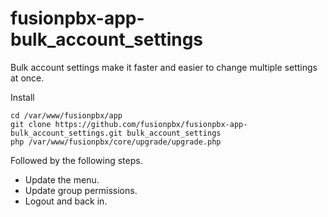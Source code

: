 # fusionpbx-app-bulk_account_settings
Bulk account settings make it faster and easier to change multiple settings at once.

Install
```
cd /var/www/fusionpbx/app
git clone https://github.com/fusionpbx/fusionpbx-app-bulk_account_settings.git bulk_account_settings
php /var/www/fusionpbx/core/upgrade/upgrade.php
```
Followed by the following steps.
- Update the menu.
- Update group permissions.
- Logout and back in.
